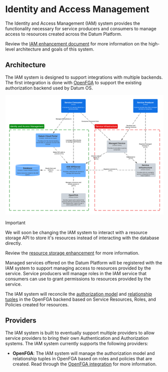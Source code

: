 # Identity and Access Management

The Identity and Access Management (IAM) system provides the functionality
necessary for service producers and consumers to manage access to resources
created across the Datum Platform.

Review the [IAM enhancement document][iam-enhancement] for more information on the high-level
architecture and goals of this system.

[iam-enhancement]: https://github.com/datum-cloud/enhancements/tree/main/enhancements/business-os/identity-and-access-management

## Architecture

The IAM system is designed to support integrations with multiple backends. The
first integration is done with [OpenFGA] to support the existing authorization
backend used by Datum OS.

[OpenFGA]: https://openfga.dev

![](./iam.png)

> [!IMPORTANT]
>
> We will soon be changing the IAM system to interact with a resource storage
> API to store it's resources instead of interacting with the database directly.
>
> Review the [resource storage enhancement][resource-storage] for more information.

[resource-storage]: https://github.com/datum-cloud/enhancements/issues/33

Managed services offered on the Datum Platform will be registered with the IAM
system to support managing access to resources provided by the service. Service
producers will manage roles in the IAM service that consumers can use to grant
permissions to resources provided by the service.

The IAM system will reconcile the [authorization model] and [relationship
tuples] in the OpenFGA backend based on Service Resources, Roles, and Policies
created for resources.

[authorization model]: https://openfga.dev/docs/concepts#what-is-an-authorization-model
[relationship tuples]: https://openfga.dev/docs/concepts#what-is-a-relationship-tuple

## Providers

The IAM system is built to eventually support multiple providers to allow
service providers to bring their own Authentication and Authorization systems.
The IAM system currently supports the following providers:

- **OpenFGA**: The IAM system will manage the authorization model and
  relationship tuples in OpenFGA based on roles and policies that are created.
  Read through the [OpenFGA integration](./providers/openfga.md) for more
  information.

